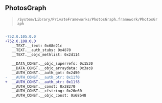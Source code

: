 ## PhotosGraph

> `/System/Library/PrivateFrameworks/PhotosGraph.framework/PhotosGraph`

```diff

-752.0.105.0.0
+752.0.108.0.0
   __TEXT.__text: 0x68e21c
   __TEXT.__auth_stubs: 0x4870
   __TEXT.__objc_methlist: 0x2d114

   __DATA_CONST.__objc_superrefs: 0x1530
   __DATA_CONST.__objc_arraydata: 0x3ac8
   __AUTH_CONST.__auth_got: 0x2450
-  __AUTH_CONST.__auth_ptr: 0x11f0
+  __AUTH_CONST.__auth_ptr: 0x11f8
   __AUTH_CONST.__const: 0x28270
   __AUTH_CONST.__cfstring: 0x26e60
   __AUTH_CONST.__objc_const: 0x68b48

```
